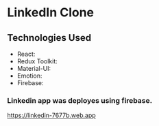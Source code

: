 # LinkedIn Clone

## Technologies Used
- React: 
- Redux Toolkit: 
- Material-UI: 
- Emotion:
- Firebase:


### Linkedin app was deployes using firebase.
https://linkedin-7677b.web.app
